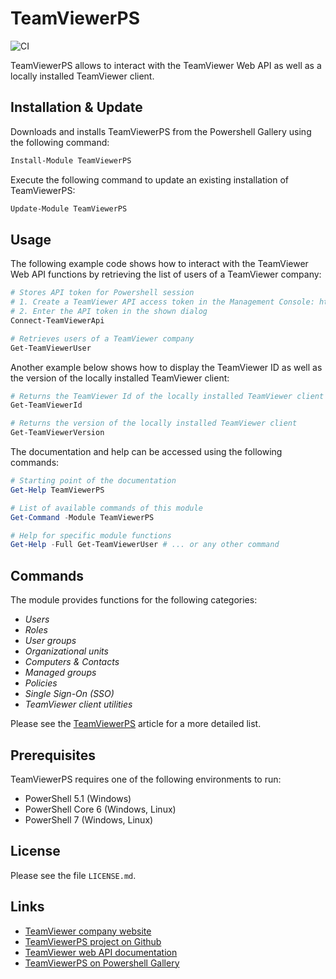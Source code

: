 # TeamViewerPS

![CI](https://github.com/teamviewer/TeamViewerPS/workflows/CI/badge.svg)

TeamViewerPS allows to interact with the TeamViewer Web API as well as a locally installed TeamViewer client.

## Installation & Update

Downloads and installs TeamViewerPS from the Powershell Gallery using the following command:

```powershell
Install-Module TeamViewerPS
```

Execute the following command to update an existing installation of TeamViewerPS:

```powershell
Update-Module TeamViewerPS
```

## Usage

The following example code shows how to interact with the TeamViewer Web API functions by retrieving the list of users of a TeamViewer company:

```powershell
# Stores API token for Powershell session
# 1. Create a TeamViewer API access token in the Management Console: https://login.teamviewer.com
# 2. Enter the API token in the shown dialog
Connect-TeamViewerApi

# Retrieves users of a TeamViewer company
Get-TeamViewerUser
```

Another example below shows how to display the TeamViewer ID as well as the version of the locally installed TeamViewer client:

```powershell
# Returns the TeamViewer Id of the locally installed TeamViewer client
Get-TeamViewerId

# Returns the version of the locally installed TeamViewer client
Get-TeamViewerVersion
```

The documentation and help can be accessed using the following commands:

```powershell
# Starting point of the documentation
Get-Help TeamViewerPS

# List of available commands of this module
Get-Command -Module TeamViewerPS

# Help for specific module functions
Get-Help -Full Get-TeamViewerUser # ... or any other command
```

## Commands

The module provides functions for the following categories:

- _Users_
- _Roles_
- _User groups_
- _Organizational units_
- _Computers & Contacts_
- _Managed groups_
- _Policies_
- _Single Sign-On (SSO)_
- _TeamViewer client utilities_

Please see the [TeamViewerPS](Docs/TeamViewerPS.md) article for a more detailed list.

## Prerequisites

TeamViewerPS requires one of the following environments to run:

- PowerShell 5.1 (Windows) 
- PowerShell Core 6 (Windows, Linux)
- PowerShell 7 (Windows, Linux)

## License

Please see the file `LICENSE.md`.

## Links

- [TeamViewer company website](https://www.teamviewer.com/)
- [TeamViewerPS project on Github](https://github.com/TeamViewer/TeamViewerPS)
- [TeamViewer web API documentation](https://webapi.teamviewer.com/api/v1/docs/index)
- [TeamViewerPS on Powershell Gallery](https://www.powershellgallery.com/packages/TeamViewerPS)

